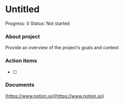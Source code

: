 # Untitled

Progress: 0
Status: Not started

### About project

Provide an overview of the project’s goals and context

### Action items

- [ ]  

### Documents

[https://www.notion.so](https://www.notion.so)